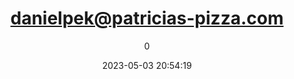 ---
index: 7518
title: "danielpek@patricias-pizza.com"
subtitle: ""
author: 0
date: "2023-05-03 20:54:19"
date_gmt: "2023-05-03 18:54:19"
excerpt: ""
content: "danielpek@patricias-pizza.com\nDanielpek"
status: "publish"
comment_status: "closed"
name: "danielpek-patricias-pizza-com"
modified: "2023-05-03 20:54:19"
modified_gmt: "2023-05-03 18:54:19"
content_filtered: ""
parent: 0
guid: "https://www.artkidsfoundation.org/?type=flamingo_contact&p=7518"
type: "flamingo_contact"
comment_count: 0
categories: []
tags: []
---
